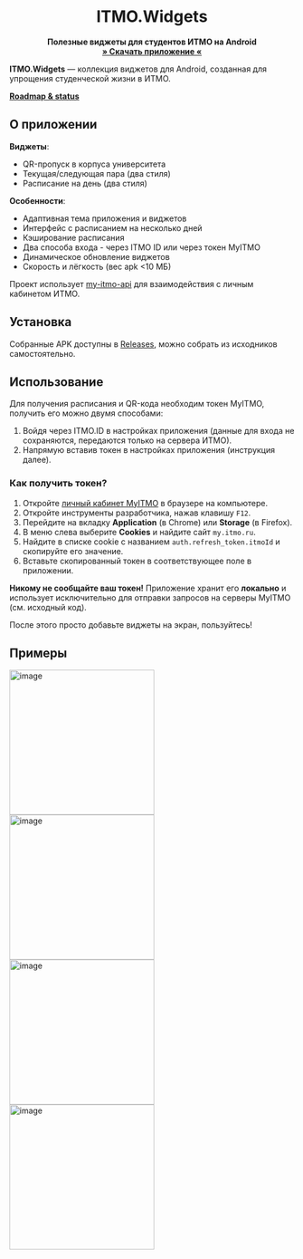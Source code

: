 <h1 align="center">ITMO.Widgets</h1>

<p align="center">
  <strong>Полезные виджеты для студентов ИТМО на Android</strong>
  <br />
  <a href="https://github.com/alllexey-dev/ITMO.Widgets/releases/latest"><strong>» Скачать приложение «</strong></a>
</p>

**ITMO.Widgets** — коллекция виджетов для Android, созданная для упрощения студенческой жизни в ИТМО.<br>

<a href="https://github.com/users/alllexey-dev/projects/1"><strong>Roadmap & status </strong></a>
## О приложении 

**Виджеты**:
 - QR-пропуск в корпуса университета
 - Текущая/следующая пара (два стиля)
 - Расписание на день (два стиля)

**Особенности**:
 - Адаптивная тема приложения и виджетов
 - Интерфейс с расписанием на несколько дней
 - Кэширование расписания
 - Два способа входа - через ITMO ID или через токен MyITMO
 - Динамическое обновление виджетов
 - Скорость и лёгкость (вес apk <10 МБ)

Проект использует [my-itmo-api](https://github.com/alllexey123/my-itmo-api) для взаимодействия с личным кабинетом ИТМО.

## Установка

Собранные APK доступны в [Releases](https://github.com/alllexey-dev/ITMO.Widgets/releases), можно собрать из исходников самостоятельно.

## Использование

Для получения расписания и QR-кода необходим токен MyITMO, получить его можно двумя способами:
1. Войдя через ITMO.ID в настройках приложения (данные для входа не сохраняются, передаются только на сервера ИТМО).
2. Напрямую вставив токен в настройках приложения (инструкция далее).

### Как получить токен?

1.  Откройте [личный кабинет MyITMO](https://my.itmo.ru/) в браузере на компьютере.
2.  Откройте инструменты разработчика, нажав клавишу `F12`.
3.  Перейдите на вкладку **Application** (в Chrome) или **Storage** (в Firefox).
4.  В меню слева выберите **Cookies** и найдите сайт `my.itmo.ru`.
5.  Найдите в списке cookie с названием `auth.refresh_token.itmoId` и скопируйте его значение.
6.  Вставьте скопированный токен в соответствующее поле в приложении.

**Никому не сообщайте ваш токен!** Приложение хранит его **локально** и использует исключительно для отправки запросов на серверы MyITMO (см. исходный код).


После этого просто добавьте виджеты на экран, пользуйтесь!
## Примеры

<p>
  <img height="256" alt="image" src="https://github.com/user-attachments/assets/c8521157-dfc6-4cdf-95ea-b215e722a647" />
  <img height="256" alt="image" src="https://github.com/user-attachments/assets/99109bab-a5c1-4018-bd2e-fb36ca6e738b" />
  <img height="256" alt="image" src="https://github.com/user-attachments/assets/447de56c-d6d3-41bb-9897-c2145aa3ccc6" />
  <img height="256" alt="image" src="https://github.com/user-attachments/assets/fe290ce8-13e9-4372-8304-9845b7bfc783" />
</p>
